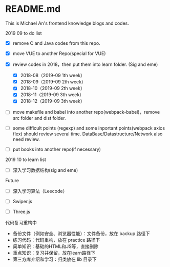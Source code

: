 # README.md

This is Michael An's frontend knowledge blogs and codes.

2019 09 to do list 

- [x] remove C and Java codes from this repo. 
- [x] move VUE to another Repo(special for VUE) 
- [x] review codes in 2018，then put them into learn folder. (Sig and eme)
  - [x] 2018-08（2019-09 1th week）
  - [x] 2018-09（2019-09 2th week）
  - [x] 2018-10（2019-09 2th week）
  - [x] 2018-11（2019-09 3th week）
  - [x] 2018-12（2019-09 3th week）
- [ ] move makefile and babel into another repo(webpack-babel)，remove src folder and dist folder.
- [ ] some difficult points (regexp) and some inportant points(webpack axios flex) should review several time. DataBase/Datastructure/Network also need review.
- [ ] put books into another repo(if necessary)



2019 10 to learn list

- [ ] 深入学习数据结构(sig and eme)



Future

- [ ] 深入学习算法（Leecode）
- [ ] Swiper.js 
- [ ] Three.js



代码复习重构中

- 备份文件（例如安全、浏览器性能）：文件备份，放在 backup 路径下
- 练习代码：代码重构，放在 practice 路径下
- 简单知识：基础的HTML和JS等，直接删除
- 重点知识：复习并保留，放在learn路径下
- 第三方库介绍和学习：归类放在 lib 目录下